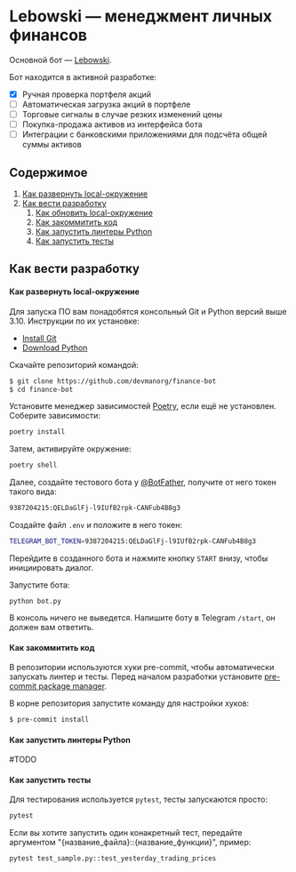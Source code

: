 # Lebowski — менеджмент личных финансов

Основной бот — [Lebowski](https://t.me/lebowski_finance_bot).

Бот находится в активной разработке:
- [x] Ручная проверка портфеля акций
- [ ] Автоматическая загрузка акций в портфеле
- [ ] Торговые сигналы в случае резких изменений цены
- [ ] Покупка-продажа активов из интерфейса бота
- [ ] Интеграции с банковскими приложениями для подсчёта общей суммы активов

## Содержимое

1. [Как развернуть local-окружение](#local-setup)
2. [Как вести разработку](#development)
    1. [Как обновить local-окружение](#update-local-env)
    2. [Как закоммитить код](#how-to-commit)
    3. [Как запустить линтеры Python](#run-python-linters)
    4. [Как запустить тесты](#run-tests)


<a name="development"></a>
## Как вести разработку

<a name="update-local-env"></a>
#### Как развернуть local-окружение

Для запуска ПО вам понадобятся консольный Git и Python версий выше 3.10. Инструкции по их установке:

- [Install Git](https://git-scm.com/book/ru/v2/%D0%92%D0%B2%D0%B5%D0%B4%D0%B5%D0%BD%D0%B8%D0%B5-%D0%A3%D1%81%D1%82%D0%B0%D0%BD%D0%BE%D0%B2%D0%BA%D0%B0-Git)
- [Download Python](https://www.python.org/downloads/)

Скачайте репозиторий командой:
```sh
$ git clone https://github.com/devmanorg/finance-bot
$ cd finance-bot
```
Установите менеджер зависимостей [Poetry](https://python-poetry.org/docs/), если ещё не установлен. Cоберите зависимости:
```sh
poetry install
```

Затем, активируйте окружение:
```sh
poetry shell
```


Далее, создайте тестового бота у [@BotFather](https://t.me/BotFather), получите от него токен такого вида:
```sh
9387204215:QELDaGlFj-l9IUfB2rpk-CANFub4B8g3
```

Создайте файл `.env` и положите в него токен:
```sh
TELEGRAM_BOT_TOKEN=9387204215:QELDaGlFj-l9IUfB2rpk-CANFub4B8g3
```

Перейдите в созданного бота и нажмите кнопку `START` внизу, чтобы инициировать диалог.

Запустите бота:
```
python bot.py
```

В консоль ничего не выведется. Напишите боту в Telegram `/start`, он должен вам ответить.

<a name="how-to-commit"></a>
#### Как закоммитить код

В репозитории используются хуки pre-commit, чтобы автоматически запускать линтер и тесты. Перед началом разработки установите [pre-commit package manager](https://pre-commit.com/).

В корне репозитория запустите команду для настройки хуков:

```sh
$ pre-commit install
```

<a name="run-python-linters"></a>
#### Как запустить линтеры Python

#TODO


<a name="run-tests"></a>
#### Как запустить тесты

Для тестирования используется `pytest`, тесты запускаются просто:
```sh
pytest
```

Если вы хотите запустить один конакретный тест, передайте аргументом "{название_файла}::{название_функции}", пример:
```sh
pytest test_sample.py::test_yesterday_trading_prices
```
